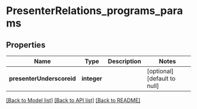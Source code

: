 # PresenterRelations_programs_params

## Properties
Name | Type | Description | Notes
------------ | ------------- | ------------- | -------------
**presenterUnderscoreid** | **integer** |  | [optional] [default to null]

[[Back to Model list]](../README.md#documentation-for-models) [[Back to API list]](../README.md#documentation-for-api-endpoints) [[Back to README]](../README.md)


